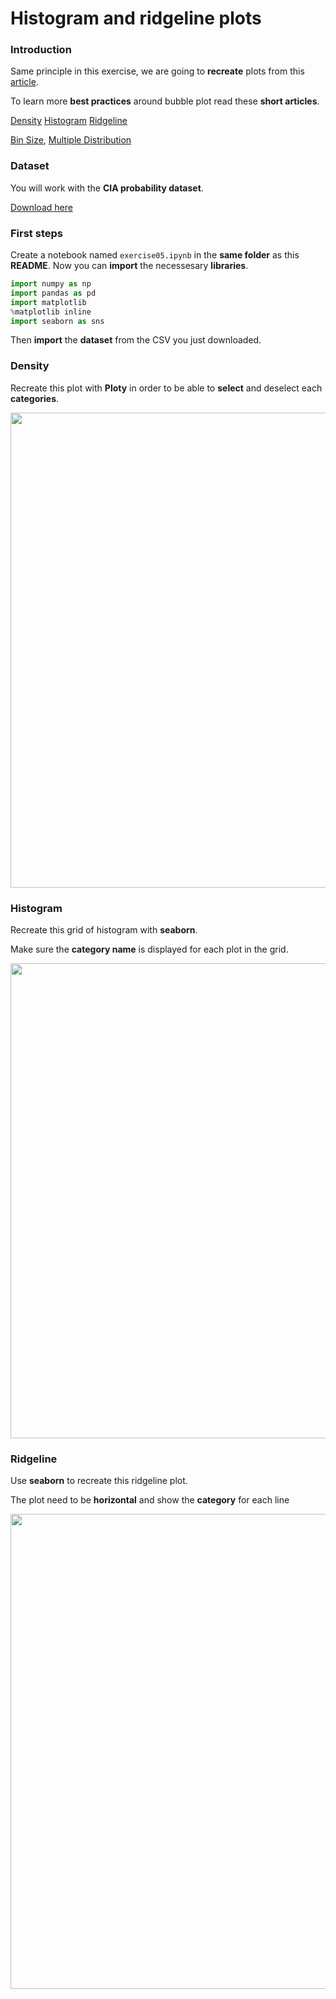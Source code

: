 # Histogram and ridgeline plots
### Introduction

Same principle in this exercise, we are going to **recreate** plots from this [article](https://www.data-to-viz.com/story/OneNumOneCatSeveralObs.html).

To learn more **best practices** around bubble plot read these **short articles**.

[Density](https://www.data-to-viz.com/graph/density.html)
[Histogram](https://www.data-to-viz.com/graph/histogram.html)
[Ridgeline](https://www.data-to-viz.com/graph/ridgeline.html)

[Bin Size](https://www.data-to-viz.com/caveat/bin_size.html),
[Multiple Distribution](https://www.data-to-viz.com/caveat/multi_distribution.html)


### Dataset

You will work with the **CIA probability dataset**.

[Download here](https://raw.githubusercontent.com/zonination/perceptions/master/probly.csv)

### First steps

Create a notebook named `exercise05.ipynb` in the **same folder** as this **README**.
Now you can **import** the necessesary **libraries**.

```python
import numpy as np
import pandas as pd
import matplotlib
%matplotlib inline
import seaborn as sns
```

Then **import** the **dataset** from the CSV you just downloaded.

### Density

Recreate this plot with **Ploty** in order to be able to **select** and deselect each **categories**.

<img src="https://www.data-to-viz.com/story/OneNumOneCatSeveralObs_files/figure-html/unnamed-chunk-4-1.png" width="760">

### Histogram

Recreate this grid of histogram with **seaborn**.

Make sure the **category name** is displayed for each plot in the grid.

<img src="https://www.data-to-viz.com/story/OneNumOneCatSeveralObs_files/figure-html/unnamed-chunk-6-1.png" width="760">

### Ridgeline

Use **seaborn** to recreate this ridgeline plot.

The plot need to be **horizontal** and show the **category** for each line

<img src="https://www.data-to-viz.com/story/OneNumOneCatSeveralObs_files/figure-html/unnamed-chunk-7-1.png" width="760">
